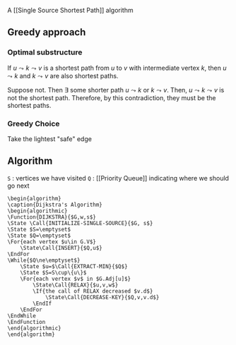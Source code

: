 A [[Single Source Shortest Path]] algorithm
## Greedy approach
### Optimal substructure
If $u\leadsto k\leadsto v$ is a shortest path from $u$ to $v$ with intermediate vertex $k$, then $u\leadsto k$ and $k\leadsto v$ are also shortest paths.

Suppose not. Then $\exists$ some shorter path $u\leadsto k$ or $k\leadsto v$. Then, $u\leadsto k\leadsto v$ is not the shortest path. Therefore, by this contradiction, they must be the shortest paths.
### Greedy Choice
Take the lightest "safe" edge
## Algorithm
`S` : vertices we have visited
`Q` : [[Priority Queue]] indicating where we should go next

```pseudo
\begin{algorithm}
\caption{Dijkstra's Algorithm}
\begin{algorithmic}
\Function{DIJKSTRA}{$G,w,s$}
\State \Call{INITIALIZE-SINGLE-SOURCE}{$G, s$}
\State $S=\emptyset$
\State $Q=\emptyset$
\For{each vertex $u\in G.V$}
	\State\Call{INSERT}{$Q,u$}
\EndFor
\While{$Q\ne\emptyset$}
	\State $u=$\Call{EXTRACT-MIN}{$Q$}
	\State $S=S\cup\{u\}$
	\For{each vertex $v$ in $G.Adj[u]$}
		\State\Call{RELAX}{$u,v,w$}
		\If{the call of RELAX decreased $v.d$}
			\State\Call{DECREASE-KEY}{$Q,v,v.d$}
		\EndIf
	\EndFor
\EndWhile
\EndFunction
\end{algorithmic}
\end{algorithm}
```
